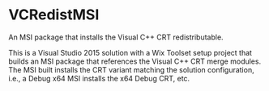 # VCRedistMSI
An MSI package that installs the Visual C++ CRT redistributable.

This is a Visual Studio 2015 solution with a Wix Toolset setup project that builds an MSI package that references the Visual C++ CRT merge modules. The MSI built installs the CRT variant matching the solution configuration, i.e., a Debug x64 MSI installs the x64 Debug CRT, etc. 
